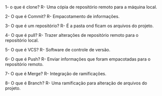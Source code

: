 1- o que é clone?
R- Uma cópia de repositório remoto para  a máquina local.
  
2- O que é Commit?
R- Empacotamento de informações.

3- O que é um repositório?
R- É a pasta ond ficam os arquivos do projeto.
  
4- O que é pull?
R- Trazer alterações de repositório remoto para o repositório local.
   
5- O que é VCS?
R- Software de controle de versão.

6- O que é Push?
R- Enviar informações que foram empacotadas para o repositório remoto.

7- O que é Merge?
R- Integração de ramificações.
	
8- O que é Branch?
R- Uma ramificação para alteração de arquivos do projeto.